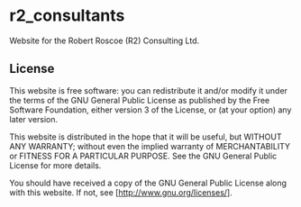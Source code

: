 r2_consultants
==============

Website for the Robert Roscoe (R2) Consulting Ltd. 

## License 

This website is free software: you can redistribute it and/or modify
it under the terms of the GNU General Public License as published by
the Free Software Foundation, either version 3 of the License, or
(at your option) any later version.

This website is distributed in the hope that it will be useful,
but WITHOUT ANY WARRANTY; without even the implied warranty of
MERCHANTABILITY or FITNESS FOR A PARTICULAR PURPOSE.  See the
GNU General Public License for more details.

You should have received a copy of the GNU General Public License
along with this website. If not, see [http://www.gnu.org/licenses/].
